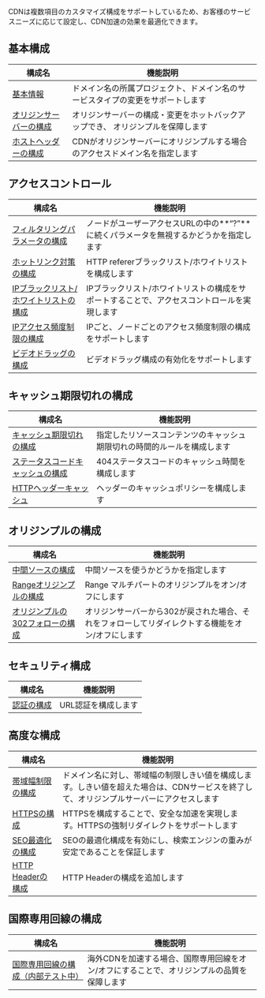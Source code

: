 CDNは複数項目のカスタマイズ構成をサポートしているため、お客様のサービスニーズに応じて設定し、CDN加速の効果を最適化できます。

## 基本構成
| 構成名                                    | 機能説明                |
| ---------------------------------------- | ------------------- |
| [基本情報](https://intl.cloud.tencent.com/doc/product/228/7864) | ドメイン名の所属プロジェクト、ドメイン名のサービスタイプの変更をサポートします|
| [オリジンサーバーの構成](https://intl.cloud.tencent.com/doc/product/228/6289) | オリジンサーバーの構成・変更をホットバックアップでき、 オリジンプルを保障します |
| [ホストヘッダーの構成](https://cloud.tencent.com/doc/product/228/6293) | CDNがオリジンサーバーにオリジンプルする場合のアクセスドメイン名を指定します  |

## アクセスコントロール
| 構成名                                      | 機能説明                      |
| ---------------------------------------- | ------------------------- |
| [フィルタリングパラメータの構成](https://intl.cloud.tencent.com/doc/product/228/6291) | ノードがユーザーアクセスURLの中の**“?”**に続くパラメータを無視するかどうかを指定します |
| [ホットリンク対策の構成](https://intl.cloud.tencent.com/doc/product/228/6292) | HTTP refererブラックリスト/ホワイトリストを構成します      |
| [IPブラックリスト/ホワイトリストの構成](https://intl.cloud.tencent.com/doc/product/228/6298) | IPブラックリスト/ホワイトリストの構成をサポートすることで、アクセスコントロールを実現します     |
| [IPアクセス頻度制限の構成](https://intl.cloud.tencent.com/doc/product/228/6420) | IPごと、ノードごとのアクセス頻度制限の構成をサポートします      |
| [ビデオドラッグの構成](https://intl.cloud.tencent.com/doc/product/228/8111) |   ビデオドラッグ構成の有効化をサポートします              |


## キャッシュ期限切れの構成
| 構成名                                  | 機能説明              |
| ---------------------------------------- | ----------------- |
| [キャッシュ期限切れの構成](https://intl.cloud.tencent.com/doc/product/228/6290) | 指定したリソースコンテンツのキャッシュ期限切れの時間的ルールを構成します |
| [ステータスコードキャッシュの構成](https://intl.cloud.tencent.com/document/product/228/6290) | 404ステータスコードのキャッシュ時間を構成します    |
| [HTTPヘッダーキャッシュ](https://intl.cloud.tencent.com/document/product/228/6290) | ヘッダーのキャッシュポリシーを構成します         |

## オリジンプルの構成
| 構成名                                    | 機能説明                |
| ---------------------------------------- | -------------------- |
|  [中間ソースの構成](https://intl.cloud.tencent.com/doc/product/228/6294) | 中間ソースを使うかどうかを指定します          |
| [Rangeオリジンプルの構成](https://intl.cloud.tencent.com/doc/product/228/7184) | Range マルチパートのオリジンプルをオン/オフにします    |
| [オリジンプルの302フォローの構成](https://intl.cloud.tencent.com/doc/product/228/7183) | オリジンサーバーから302が戻された場合、それをフォローしてリダイレクトする機能をオン/オフにします |

## セキュリティ構成

| 構成名                                      | 機能説明                      |
| ---------------------------------------- | --------- |
| [認証の構成](https://intl.cloud.tencent.com/document/product/228/33115) | URL認証を構成します |

## 高度な構成

| 構成名                                    | 機能説明                             |
| ---------------------------------------- | -------------------------------- |
| [帯域幅制限の構成](https://intl.cloud.tencent.com/doc/product/228/7541) | ドメイン名に対し、帯域幅の制限しきい値を構成します。しきい値を超えた場合は、CDNサービスを終了して、オリジンプルサーバーにアクセスします |
| [HTTPSの構成](https://intl.cloud.tencent.com/doc/product/228/6295) | HTTPSを構成することで、安全な加速を実現します。HTTPSの強制リダイレクトをサポートします   |
| [SEO最適化の構成](https://intl.cloud.tencent.com/doc/product/228/6297) | SEOの最適化構成を有効にし、検索エンジンの重みが安定であることを保証します         |
| [HTTP Headerの構成](https://intl.cloud.tencent.com/doc/product/228/6296) |HTTP Headerの構成を追加します                |

## 国際専用回線の構成
| 構成名                                      | 機能説明                      |
| ---------------------------------------- | --------------------------- |
| [国際専用回線の構成（内部テスト中）](https://intl.cloud.tencent.com/doc/product/228/7854) | 海外CDNを加速する場合、国際専用回線をオン/オフにすることで、オリジンプルの品質を保障します |
